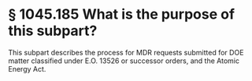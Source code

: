 # § 1045.185   What is the purpose of this subpart?

This subpart describes the process for MDR requests submitted for DOE matter classified under E.O. 13526 or successor orders, and the Atomic Energy Act.




